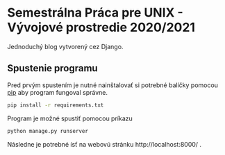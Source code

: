 # Semestrálna Práca pre UNIX - Vývojové prostredie 2020/2021
Jednoduchý blog vytvorený cez Django.

## Spustenie programu

Pred prvým spustením je nutné nainštalovať si potrebné balíčky pomocou [pip](https://pip.pypa.io/en/stable/) aby program fungoval správne.
```bash
pip install -r requirements.txt
```

Program je možné spustiť pomocou príkazu
```bash
python manage.py runserver
```

Následne je potrebné ísť na webovú stránku http://localhost:8000/ .
